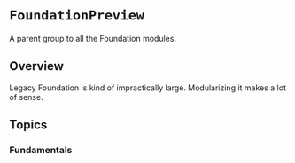 # ``FoundationPreview``

A parent group to all the Foundation modules.

## Overview

Legacy Foundation is kind of impractically large. Modularizing it makes a lot of sense.

## Topics

### Fundamentals

